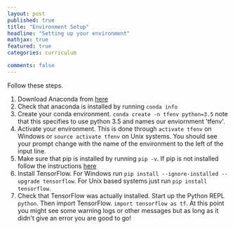 ```yaml
---
layout: post
published: true
title: "Environment Setup"
headline: "Setting up your environment"
mathjax: true
featured: true
categories: curriculum 

comments: false
---
```


Follow these steps.

1. Download Anaconda from <a href='https://www.anaconda.com/download/'>here</a>
2. Check that anaconda is installed by running `conda info`
3. Create your conda environment. `conda create -n tfenv python=3.5` note that
   this specifies to use python 3.5 and names our enviornment 'tfenv'.
4. Activate your environment. This is done through `activate tfenv` on Windows
   or `source activate tfenv` on Unix systems. You should see your prompt
   change with the name of the environment to the left of the input line. 
5. Make sure that pip is installed by running `pip -v`. If pip is not installed
   follow the instructions <a href='https://pip.pypa.io/en/stable/installing/'>here</a>
6. Install TensorFlow. For Windows run `pip install --ignore-installed --upgrade tensorflow`. For Unix based systems just run `pip install tensorflow`.
7. Check that TensorFlow was actually installed. Start up the Python REPL
   `python`. Then import TensorFlow. `import tensorflow as tf`. At this point
   you might see some warning logs or other messages but as long as it didn't
   give an error you are good to go!
